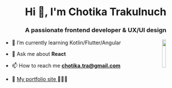 <h1 align="center">Hi 👋, I'm Chotika Trakulnuch</h1>
<h3 align="center">A passionate frontend developer & UX/UI design</h3>
<img align="right" width="14%" src="https://i.pinimg.com/originals/15/26/5a/15265af91d058d33da9d448a7cd070f9.gif">

- 🌱 I’m currently learning Kotlin/Flutter/Angular

- 💬 Ask me about **React**

- 📫 How to reach me **chotika.tra@gmail.com**

- 👾 <a href="https://preeminent-croissant-74fca7.netlify.app/"> My portfolio site </a> 👩🏻‍💻
